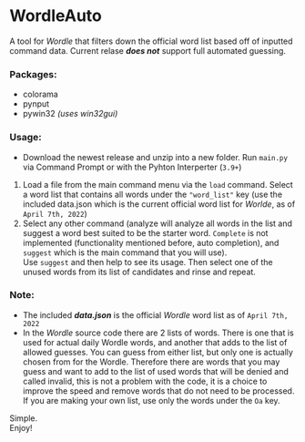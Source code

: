 # WordleAuto
A tool for *Wordle* that filters down the official word list based off of inputted command data. Current relase ***does not*** support full automated guessing.

### Packages:
- colorama
- pynput
- pywin32 *(uses win32gui)*

### Usage:
* Download the newest release and unzip into a new folder. Run `main.py` via Command Prompt or with the Pyhton Interperter (`3.9+`)
1. Load a file from the main command menu via the `load` command. Select a word list that contains all words under the `"word_list"` key (use the included data.json which is the current official word list for *Worlde*, as of `April 7th, 2022`)
2. Select any other command (analyze will analyze all words in the list and suggest a word best suited to be the starter word. `Complete` is not implemented (functionality mentioned before, auto completion), and `suggest` which is the main command that you will use).\
Use `suggest` and then help to see its usage. Then select one of the unused words from its list of candidates and rinse and repeat.

### Note:
- The included ***data.json*** is the official *Wordle* word list as of `April 7th, 2022`
- In the *Wordle* source code there are 2 lists of words. There is one that is used for actual daily Wordle words, and
another that adds to the list of allowed guesses. You can guess from either list, but only one is actually chosen from
for the Wordle. Therefore there are words that you may guess and want to add to the list of used words that will be
denied and called invalid, this is not a problem with the code, it is a choice to improve the speed and remove words
that do not need to be processed. If you are making your own list, use only the words under the `Oa` key.

Simple. \
Enjoy!
